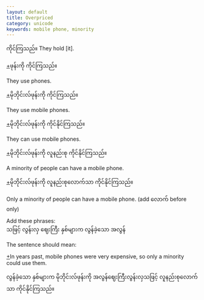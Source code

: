 ```yaml
---
layout: default
title: Overpriced
category: unicode
keywords: mobile phone, minority
---
```


<p><span class='mm3'>ကိုင်ကြသည်။</span> They hold [it].</p>
<p class="hide-trigger"><a href='#'>+</a><span class='mm3'>ဖုန်းကို ကိုင်ကြသည်။</span></p>
<p class='hide-this'>They use phones.</p>

<p class="hide-trigger"><a href='#'>+</a><span class='mm3'>မိုဘိုင်းလ်ဖုန်းကို ကိုင်ကြသည်။</span></p>
<p class='hide-this'>They use mobile phones.</p>

<p class="hide-trigger"><a href='#'>+</a><span class='mm3'>မိုဘိုင်းလ်ဖုန်းကို ကိုင်နိုင်ကြသည်။</span></p>
<p class='hide-this'>They can use mobile phones.</p>

<p class="hide-trigger"><a href='#'>+</a><span class='mm3'>မိုဘိုင်းလ်ဖုန်းကို လူနည်းစု ကိုင်နိုင်ကြသည်။</span></p>
<p class='hide-this'>A minority of people can have a mobile phone.</p>

<p class="hide-trigger"><a href='#'>+</a><span class='mm3'>မိုဘိုင်းလ်ဖုန်းကို လူနည်းစုလောက်သာ ကိုင်နိုင်ကြသည်။</span></p>
<p class='hide-this'>Only a minority of people can have a mobile phone. (add <span class='mm3'>လောက်</span> before only)</p>

<p>Add these phrases:<br>
<span class='mm3'>သဖြင့် လွန်းလှ ဈေးကြီး နှစ်များက လွန်ခဲ့သော အလွန်</span></p>

<p>The sentence should mean:</p>
<p class="hide-trigger"><a href='#'>+</a>In years past, mobile phones were very expensive, so only a minority could use them.</p>
<p class="hide-this"><span class='mm3'>လွန်ခဲ့သော နှစ်များက မိုဘိုင်းလ်ဖုန်းကို အလွန်ဈေးကြီးလွန်းလှသဖြင့် လူနည်းစုလောက်သာ ကိုင်နိုင်ကြသည်။</span></p>
